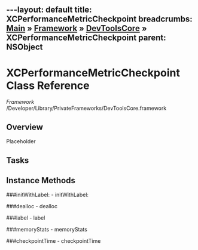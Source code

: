 ---layout: default
title: XCPerformanceMetricCheckpoint
breadcrumbs: <a href="/index.html">Main</a> &raquo; <a href="/Frameworks.html">Framework</a> &raquo; <a href="/Frameworks/DevToolsCore.html">DevToolsCore</a> &raquo; XCPerformanceMetricCheckpoint
parent: NSObject 
---
# XCPerformanceMetricCheckpoint Class Reference

*Framework* /Developer/Library/PrivateFrameworks/DevToolsCore.framework

## Overview

Placeholder

## Tasks

## Instance Methods

<a name="-initWithLabel:"></a>
###initWithLabel:
    - initWithLabel:

<a name="-dealloc"></a>
###dealloc
    - dealloc

<a name="-label"></a>
###label
    - label

<a name="-memoryStats"></a>
###memoryStats
    - memoryStats

<a name="-checkpointTime"></a>
###checkpointTime
    - checkpointTime


